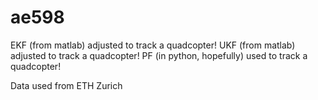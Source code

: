 # ae598
EKF (from matlab) adjusted to track a quadcopter!
UKF (from matlab) adjusted to track a quadcopter!
PF (in python, hopefully) used to track a quadcopter!

Data used from ETH Zurich
